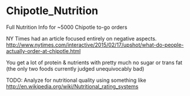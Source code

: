 # Chipotle_Nutrition
Full Nutrition Info for ~5000 Chipotle to-go orders

NY Times had an article focused entirely on negative aspects.
http://www.nytimes.com/interactive/2015/02/17/upshot/what-do-people-actually-order-at-chipotle.html

You get a lot of protein & nutrients with pretty much no sugar or trans fat (the only two foods currently judged unequivocably bad)

TODO: Analyze for nutritional quality using something like http://en.wikipedia.org/wiki/Nutritional_rating_systems
